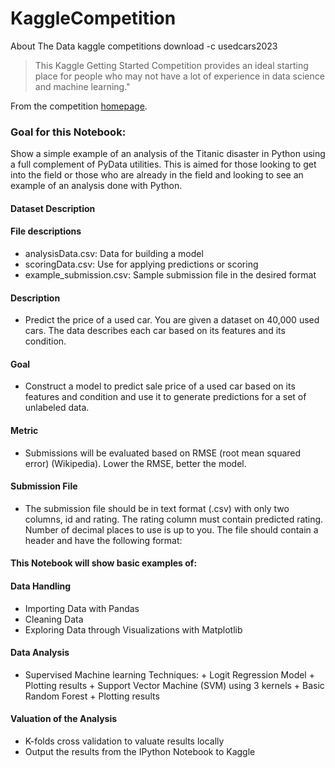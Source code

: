 # KaggleCompetition
About The Data
kaggle competitions download -c usedcars2023

>This Kaggle Getting Started Competition provides an ideal starting place for people who may not have a lot of experience in data science and machine learning."

From the competition [homepage](http://www.kaggle.com/c/titanic-gettingStarted).

### Goal for this Notebook:
Show a simple example of an analysis of the Titanic disaster in Python using a full complement of PyData utilities. This is aimed for those looking to get into the field or those who are already in the field and looking to see an example of an analysis done with Python.

#### Dataset Description
#### File descriptions

*    analysisData.csv: Data for building a model
*    scoringData.csv: Use for applying predictions or scoring
*    example_submission.csv: Sample submission file in the desired format

#### Description

*    Predict the price of a used car. You are given a dataset on 40,000 used cars. The data describes each car based on its features and its condition.

#### Goal

*    Construct a model to predict sale price of a used car based on its features and condition and use it to generate predictions for a set of unlabeled data.

#### Metric

*    Submissions will be evaluated based on RMSE (root mean squared error) (Wikipedia). Lower the RMSE, better the model.

#### Submission File

*    The submission file should be in text format (.csv) with only two columns, id and rating. The rating column must contain predicted rating. Number of decimal places to use is up to you. The file should contain a header and have the following format:


#### This Notebook will show basic examples of:
#### Data Handling
*   Importing Data with Pandas
*   Cleaning Data
*   Exploring Data through Visualizations with Matplotlib

#### Data Analysis
*    Supervised Machine learning Techniques:
    +   Logit Regression Model
    +   Plotting results
    +   Support Vector Machine (SVM) using 3 kernels
    +   Basic Random Forest
    +   Plotting results

#### Valuation of the Analysis
*   K-folds cross validation to valuate results locally
*   Output the results from the IPython Notebook to Kaggle



